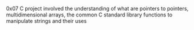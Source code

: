 0x07 C project involved the understanding of what are pointers to pointers, multidimensional arrays, the common C standard library functions to manipulate strings and their uses
